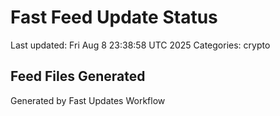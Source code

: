 # Fast Feed Update Status
Last updated: Fri Aug  8 23:38:58 UTC 2025
Categories: crypto

## Feed Files Generated

Generated by Fast Updates Workflow
